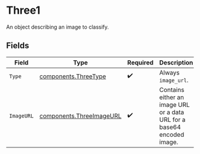 # Three1

An object describing an image to classify.


## Fields

| Field                                                                  | Type                                                                   | Required                                                               | Description                                                            |
| ---------------------------------------------------------------------- | ---------------------------------------------------------------------- | ---------------------------------------------------------------------- | ---------------------------------------------------------------------- |
| `Type`                                                                 | [components.ThreeType](../../models/components/threetype.md)           | :heavy_check_mark:                                                     | Always `image_url`.                                                    |
| `ImageURL`                                                             | [components.ThreeImageURL](../../models/components/threeimageurl.md)   | :heavy_check_mark:                                                     | Contains either an image URL or a data URL for a base64 encoded image. |